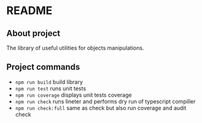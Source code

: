 README
======

About project
-------------

The library of useful utilities for objects manipulations.

Project commands
----------------

* `npm run build` build library
* `npm run test` runs unit tests
* `npm run coverage` displays unit tests coverage
* `npm run check` runs lineter and performs dry run of typescript compiller
* `npm run check:full` same as check but also run coverage and audit check

